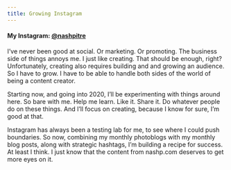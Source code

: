 ```yaml
---
title: Growing Instagram
---
```


#### My Instagram: [@nashpitre][1]

I’ve never been good at social. Or marketing. Or promoting. The business side of things annoys me. I just like creating. That should be enough, right? Unfortunately, creating also requires building and and growing an audience. So I have to grow. I have to be able to handle both sides of the world of being a content creator.

Starting now, and going into 2020, I’ll be experimenting with things around here. So bare with me. Help me learn. Like it. Share it. Do whatever people do on these things. And I’ll focus on creating, because I know for sure, I’m good at that.

Instagram has always been a testing lab for me, to see where I could push boundaries. So now, combining my monthly photoblogs with my monthly blog posts, along with strategic hashtags, I’m building a recipe for success. At least I think. I just know that the content from nashp.com deserves to get more eyes on it.

[1]:	https://instagram.com/nashpitre